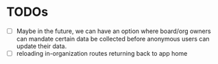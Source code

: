 # TODOs

- [ ] Maybe in the future, we can have an option where board/org owners can mandate certain data be collected before anonymous users can update their data.
- [ ] reloading in-organization routes returning back to app home

